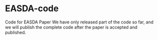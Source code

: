 # EASDA-code
Code for EASDA Paper
We have only released part of the code so far, and we will publish the complete code after the paper is accepted and published.
